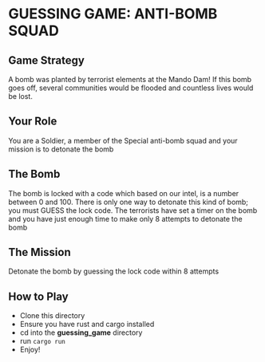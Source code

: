 # GUESSING GAME: ANTI-BOMB SQUAD

## Game Strategy
A bomb was planted by terrorist elements at the Mando Dam!
If this bomb goes off, several communities would be flooded and countless lives would be lost.

## Your Role
You are a Soldier, a member of the Special anti-bomb squad and your mission is to detonate the bomb

## The Bomb
The bomb is locked with a code which based on our intel, is a number between 0 and 100. There is only one way to detonate this kind of bomb; you must GUESS the lock code. The terrorists have set a timer on the bomb and you have just enough time to make only 8 attempts to detonate the bomb

## The Mission
Detonate the bomb by guessing the lock code within 8 attempts

## How to Play
- Clone this directory
- Ensure you have rust and cargo installed
- cd into the **guessing_game** directory
- run ```cargo run```
- Enjoy!
